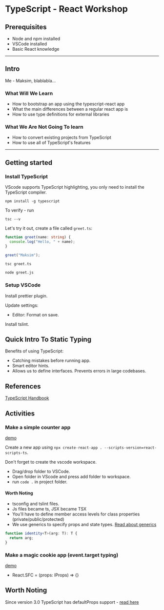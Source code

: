 # TypeScript - React Workshop

## Prerequisites

- Node and npm installed
- VSCode installed
- Basic React knowledge

---

## Intro

Me - Maksim, blablabla...

### What Will We Learn

- How to bootstrap an app using the typescript-react app
- What the main differences between a regular react app is
- How to use type definitions for external libraries

### What We Are Not Going To learn

- How to convert existing projects from TypeScript
- How to use all of TypeScript's features

---

## Getting started

### Install TypeScript

VScode supports TypeScript highlighting, you only need to install the TypeScript compiler.

```
npm install -g typescript
```

To verify - run

```
tsc --v
```

Let's try it out, create a file called `greet.ts`:

```ts
function greet(name: string) {
  console.log("Hello, " + name);
}

greet("Maksim");
```

```sh
tsc greet.ts

node greet.js
```

### Setup VSCode

Install prettier plugin.

Update settings:

- Editor: Format on save.

Install tslint.


## Quick Intro To Static Typing

Benefits of using TypeScript:

- Catching mistakes before running app.
- Smart editor hints.
- Allows us to define interfaces. Prevents errors in large codebases.

## References

[TypeScript Handbook](https://www.typescriptlang.org/docs/handbook/basic-types.html)

## Activities

### Make a simple counter app

[demo](https://relaxed-goldberg-269236.netlify.com/)

Create a new app using `npx create-react-app . --scripts-version=react-scripts-ts`.

Don't forget to create the vscode workspace.

- Drag/drop folder to VSCode.
- Open folder in VScode and press add folder to workspace.
- run `code .` in project folder.

#### Worth Noting

- tsconfig and tslint files.
- Js files became ts, JSX became TSX
- You'll have to define member access levels for class properties (private/public/protected)
- We use generics to specify props and state types. [Read about generics](https://www.typescriptlang.org/docs/handbook/generics.html)

```ts
function identity<T>(arg: T): T {
  return arg;
}
```

### Make a magic cookie app (event.target typing)

[demo](https://peaceful-elion-614709.netlify.com/)

- React.SFC<IProps> = (props: IProps) => {}

## Worth Noting

Since version 3.0 TypeScript has defaultProps support - [read here](https://www.typescriptlang.org/docs/handbook/release-notes/typescript-3-0.html)
